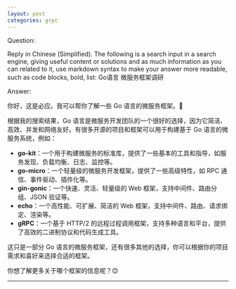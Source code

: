 ```yaml
---
layout: post
categories: grpc
---
```

Question:

Reply in Chinese (Simplified).
The following is a search input in a search engine, giving useful content or solutions and as much information as you can related to it, use markdown syntax to make your answer more readable, such as code blocks, bold, list:
Go语言 微服务框架调研

Answer:

你好，这是必应。我可以帮你了解一些 Go 语言的微服务框架。👋

根据我的搜索结果，Go 语言是微服务开发团队的一个很好的选择，因为它简洁、高效、并发和网络友好。有很多开源的项目和框架可以用于构建基于 Go 语言的微服务系统，例如：

- **go-kit**：一个用于构建微服务的标准库，提供了一些基本的工具和指导，如服务发现、负载均衡、日志、监控等。
- **go-micro**：一个轻量级的微服务开发框架，提供了一些高级特性，如 RPC 通信、事件驱动、插件化等。
- **gin-gonic**：一个快速、灵活、轻量级的 Web 框架，支持中间件、路由分组、JSON 验证等。
- **echo**：一个高性能、可扩展、简洁的 Web 框架，支持中间件、路由、请求绑定、渲染等。
- **gRPC**：一个基于 HTTP/2 的远程过程调用框架，支持多种语言和平台，提供了高效的二进制协议和代码生成工具。

这只是一部分 Go 语言的微服务框架，还有很多其他的选择，你可以根据你的项目需求和喜好来选择合适的框架。

你想了解更多关于哪个框架的信息呢？😊


<hr/>

